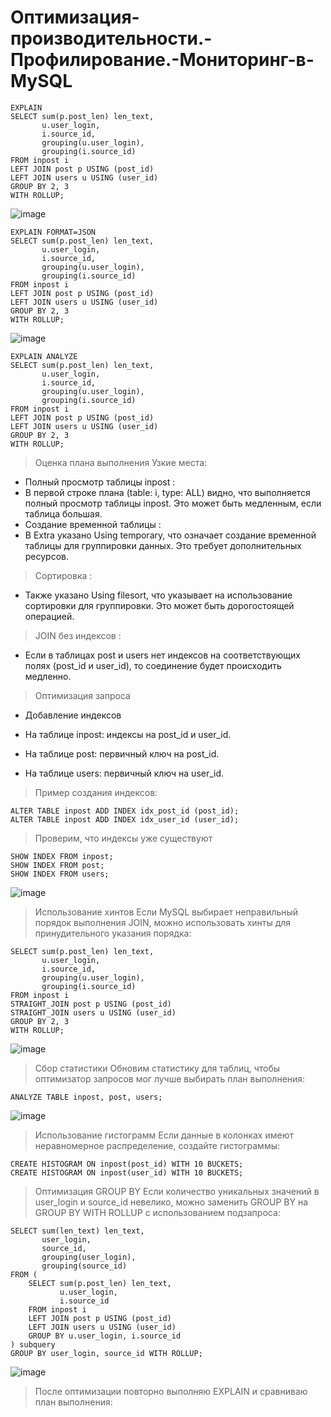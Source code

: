 # Оптимизация-производительности.-Профилирование.-Мониторинг-в-MySQL

```
EXPLAIN 
SELECT sum(p.post_len) len_text,
       u.user_login,
       i.source_id,
       grouping(u.user_login),
       grouping(i.source_id)
FROM inpost i
LEFT JOIN post p USING (post_id)
LEFT JOIN users u USING (user_id)
GROUP BY 2, 3
WITH ROLLUP;
```
![image](https://github.com/user-attachments/assets/ad038af4-952c-4e11-9fa1-baab27da59f1)
```
EXPLAIN FORMAT=JSON 
SELECT sum(p.post_len) len_text,
       u.user_login,
       i.source_id,
       grouping(u.user_login),
       grouping(i.source_id)
FROM inpost i
LEFT JOIN post p USING (post_id)
LEFT JOIN users u USING (user_id)
GROUP BY 2, 3
WITH ROLLUP;
```
![image](https://github.com/user-attachments/assets/36770b6e-5e98-4a54-b781-dbe4aedcee1a)
```
EXPLAIN ANALYZE 
SELECT sum(p.post_len) len_text,
       u.user_login,
       i.source_id,
       grouping(u.user_login),
       grouping(i.source_id)
FROM inpost i
LEFT JOIN post p USING (post_id)
LEFT JOIN users u USING (user_id)
GROUP BY 2, 3
WITH ROLLUP;
```
> Оценка плана выполнения
> Узкие места:
- Полный просмотр таблицы inpost :
- В первой строке плана (table: i, type: ALL) видно, что выполняется полный просмотр таблицы inpost. Это может быть медленным, если таблица большая.
- Создание временной таблицы :
- В Extra указано Using temporary, что означает создание временной таблицы для группировки данных. Это требует дополнительных ресурсов.
> Сортировка :
- Также указано Using filesort, что указывает на использование сортировки для группировки. Это может быть дорогостоящей операцией.
> JOIN без индексов :
- Если в таблицах post и users нет индексов на соответствующих полях (post_id и user_id), то соединение будет происходить медленно.

> Оптимизация запроса
- Добавление индексов

- На таблице inpost: индексы на post_id и user_id.
- На таблице post: первичный ключ на post_id.
- На таблице users: первичный ключ на user_id.
> Пример создания индексов:
```
ALTER TABLE inpost ADD INDEX idx_post_id (post_id);
ALTER TABLE inpost ADD INDEX idx_user_id (user_id);
```
> Проверим, что индексы уже существуют
```
SHOW INDEX FROM inpost;
SHOW INDEX FROM post;
SHOW INDEX FROM users;
```
![image](https://github.com/user-attachments/assets/44e2d470-71d8-4859-bb81-bba2b7157ef8)
> Использование хинтов
> Если MySQL выбирает неправильный порядок выполнения JOIN, можно использовать хинты для принудительного указания порядка:
```
SELECT sum(p.post_len) len_text,
       u.user_login,
       i.source_id,
       grouping(u.user_login),
       grouping(i.source_id)
FROM inpost i
STRAIGHT_JOIN post p USING (post_id)
STRAIGHT_JOIN users u USING (user_id)
GROUP BY 2, 3
WITH ROLLUP;
```
![image](https://github.com/user-attachments/assets/978da912-0da9-4c41-844f-372bb52c452d)
> Сбор статистики
> Обновим статистику для таблиц, чтобы оптимизатор запросов мог лучше выбирать план выполнения:
```
ANALYZE TABLE inpost, post, users;
```
![image](https://github.com/user-attachments/assets/c7de68ca-a77e-4506-847c-29a39cf6e62a)
> Использование гистограмм
> Если данные в колонках имеют неравномерное распределение, создайте гистограммы:
```
CREATE HISTOGRAM ON inpost(post_id) WITH 10 BUCKETS;
CREATE HISTOGRAM ON inpost(user_id) WITH 10 BUCKETS;
```
> Оптимизация GROUP BY
> Если количество уникальных значений в user_login и source_id невелико, можно заменить GROUP BY на GROUP BY WITH ROLLUP с использованием подзапроса:
```
SELECT sum(len_text) len_text,
       user_login,
       source_id,
       grouping(user_login),
       grouping(source_id)
FROM (
    SELECT sum(p.post_len) len_text,
           u.user_login,
           i.source_id
    FROM inpost i
    LEFT JOIN post p USING (post_id)
    LEFT JOIN users u USING (user_id)
    GROUP BY u.user_login, i.source_id
) subquery
GROUP BY user_login, source_id WITH ROLLUP;
```
![image](https://github.com/user-attachments/assets/dae4f133-aaab-4bba-a3e5-0e2db46c2e99)
> После оптимизации повторно выполняю EXPLAIN и сравниваю план выполнения:
